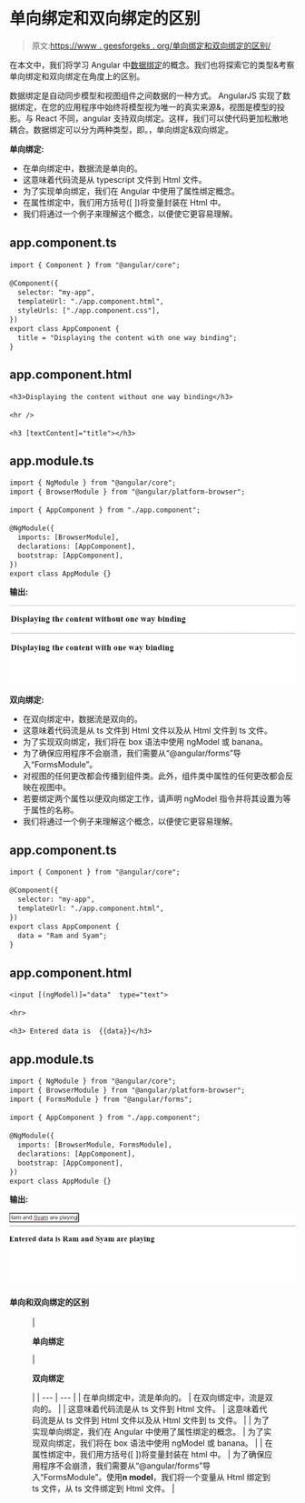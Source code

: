 # 单向绑定和双向绑定的区别

> 原文:[https://www . geesforgeks . org/单向绑定和双向绑定的区别/](https://www.geeksforgeeks.org/difference-between-one-way-binding-and-two-way-binding/)

在本文中，我们将学习 Angular 中[数据绑定](https://www.geeksforgeeks.org/angularjs-data-binding/)的概念。我们也将探索它的类型&考察单向绑定和双向绑定在角度上的区别。

数据绑定是自动同步模型和视图组件之间数据的一种方式。 AngularJS 实现了数据绑定，在您的应用程序中始终将模型视为唯一的真实来源&，视图是模型的投影。与 React 不同，angular 支持双向绑定。这样，我们可以使代码更加松散地耦合。数据绑定可以分为两种类型，即。，单向绑定&双向绑定。

**单向绑定:**

*   在单向绑定中，数据流是单向的。
*   这意味着代码流是从 typescript 文件到 Html 文件。
*   为了实现单向绑定，我们在 Angular 中使用了属性绑定概念。
*   在属性绑定中，我们用方括号([ ])将变量封装在 Html 中。
*   我们将通过一个例子来理解这个概念，以便使它更容易理解。

## app.component.ts

```
import { Component } from "@angular/core";

@Component({
  selector: "my-app",
  templateUrl: "./app.component.html",
  styleUrls: ["./app.component.css"],
})
export class AppComponent {
  title = "Displaying the content with one way binding";
}
```

## app.component.html

```
<h3>Displaying the content without one way binding</h3>

<hr />

<h3 [textContent]="title"></h3>
```

## app.module.ts

```
import { NgModule } from "@angular/core";
import { BrowserModule } from "@angular/platform-browser";

import { AppComponent } from "./app.component";

@NgModule({
  imports: [BrowserModule],
  declarations: [AppComponent],
  bootstrap: [AppComponent],
})
export class AppModule {}
```

**输出:**

![](img/eecf2a218b51fc611ab892cebf30b732.png)

**双向绑定:**

*   在双向绑定中，数据流是双向的。
*   这意味着代码流是从 ts 文件到 Html 文件以及从 Html 文件到 ts 文件。
*   为了实现双向绑定，我们将在 box 语法中使用 ngModel 或 banana。
*   为了确保应用程序不会崩溃，我们需要从“@angular/forms”导入“FormsModule”。
*   对视图的任何更改都会传播到组件类。此外，组件类中属性的任何更改都会反映在视图中。
*   若要绑定两个属性以便双向绑定工作，请声明 ngModel 指令并将其设置为等于属性的名称。
*   我们将通过一个例子来理解这个概念，以便使它更容易理解。

## app.component.ts

```
import { Component } from "@angular/core";

@Component({
  selector: "my-app",
  templateUrl: "./app.component.html",
})
export class AppComponent {
  data = "Ram and Syam";
}
```

## app.component.html

```
<input [(ngModel)]="data"  type="text">

<hr>

<h3> Entered data is  {{data}}</h3>
```

## app.module.ts

```
import { NgModule } from "@angular/core";
import { BrowserModule } from "@angular/platform-browser";
import { FormsModule } from "@angular/forms";

import { AppComponent } from "./app.component";

@NgModule({
  imports: [BrowserModule, FormsModule],
  declarations: [AppComponent],
  bootstrap: [AppComponent],
})
export class AppModule {}
```

**输出:**

![](img/aa494a3598bc0da44206d9f000c21d35.png)

#### 单向和双向绑定的区别

<figure class="table">

| 

**单向绑定**

 | 

**双向绑定**

 |
| --- | --- |
| 在单向绑定中，流是单向的。 | 在双向绑定中，流是双向的。 |
| 这意味着代码流是从 ts 文件到 Html 文件。 | 这意味着代码流是从 ts 文件到 Html 文件以及从 Html 文件到 ts 文件。 |
| 为了实现单向绑定，我们在 Angular 中使用了属性绑定的概念。 | 为了实现双向绑定，我们将在 box 语法中使用 ngModel 或 banana。 |
| 在属性绑定中，我们用方括号([ ])将变量封装在 html 中。 | 为了确保应用程序不会崩溃，我们需要从“@angular/forms”导入“FormsModule”。使用**n model**，我们将一个变量从 Html 绑定到 ts 文件，从 ts 文件绑定到 Html 文件。 |

</figure>